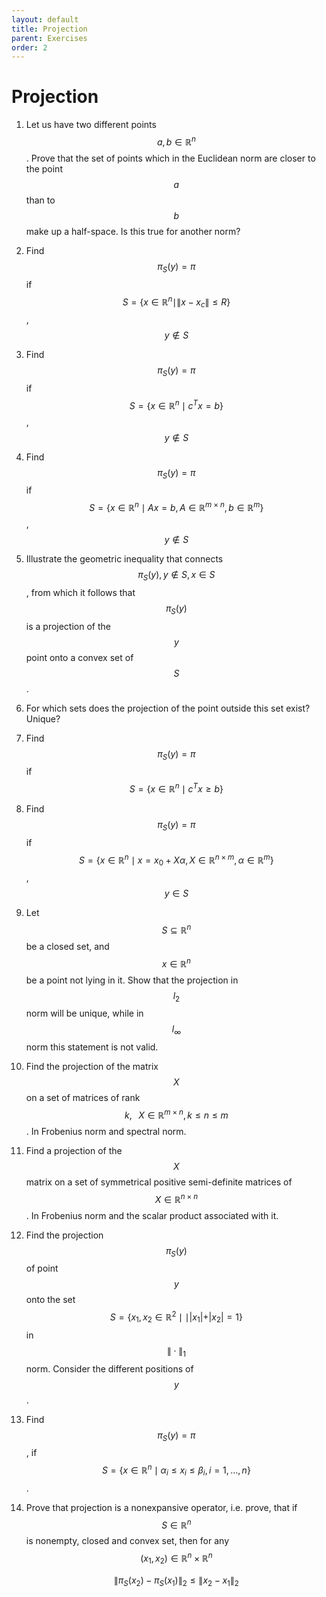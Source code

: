 ```yaml
---
layout: default
title: Projection
parent: Exercises
order: 2
---
```


# Projection
1. Let us have two different points $$a, b \in \mathbb{R}^n$$. Prove that the set of points which in the Euclidean norm are closer to the point $$a$$ than to $$b$$ make up a half-space. Is this true for another norm?
1. Find $$\pi_S (y) = \pi$$ if $$S = \{x \in \mathbb{R}^n \mid \|x - x_c\| \le R \}$$, $$y \notin S$$
1. Find $$\pi_S (y) = \pi$$ if $$S = \{x \in \mathbb{R}^n \mid c^T x = b \}$$, $$y \notin S$$
1. Find $$\pi_S (y) = \pi$$ if $$S = \{x \in \mathbb{R}^n \mid Ax = b, A \in \mathbb{R}^{m \times n}, b \in \mathbb{R}^{m} \}$$, $$y \notin S$$
1. Illustrate the geometric inequality that connects $$\pi_S(y), y \notin S, x \in S$$, from which it follows that $$\pi_S(y)$$ is a projection of the $$y$$ point onto a convex set of $$S$$.
1. For which sets does the projection of the point outside this set exist? Unique?
1. Find $$\pi_S (y) = \pi$$ if $$S = \{x \in \mathbb{R}^n \mid c^T x \ge b \}$$
1. Find $$\pi_S (y) = \pi$$ if $$S = \{x \in \mathbb{R}^n \mid x = x_0 + X \alpha, X \in \mathbb{R}^{n \times m}, \alpha \in \mathbb{R}^{m}\}$$, $$y \in S$$
1. Let $$S \subseteq \mathbb{R}^n$$ be a closed set, and $$x \in \mathbb{R}^n$$ be a point not lying in it. Show that the projection in $$l_2$$ norm will be unique, while in $$l_\infty$$ norm this statement is not valid.
1. Find the projection of the matrix $$X$$ on a set of matrices of rank $$k, \;\;\; X \in \mathbb{R}^{m \times n}, k \leq n \leq m$$. In Frobenius norm and spectral norm.
1. Find a projection of the $$X$$ matrix on a set of symmetrical positive semi-definite matrices of $$X \in \mathbb{R}^{n \times n}$$. In Frobenius norm and the scalar product associated with it.
1. Find the projection $$\pi_S(y)$$ of point $$y$$ onto the set $$ S = \{x_1, x_2 \in \mathbb{R}^2 \mid \mid \vert x_1\vert + \vert x_2\vert = 1 \} $$ in $$\| \cdot \|_1$$ norm. Consider the different positions of $$y$$.
1. Find $$\pi_S (y) = \pi$$, if $$S = \{x \in \mathbb{R}^n \mid \alpha_i \le x_i \le \beta_i, i = 1, \ldots, n \}$$.
1. Prove that projection is a nonexpansive operator, i.e. prove, that if $$S \in \mathbb{R}^{n}$$ is nonempty, closed and convex set, then for any $$(x_{1}, x_{2}) \in \mathbb{R}^{n} \times \mathbb{R}^{n}$$
    
    $$
    \lVert \pi_{S}(x_{2}) - \pi_{S}(x_{1}) \rVert_{2} \leq \lVert x_{2} - x_{1} \rVert_{2}
    $$
